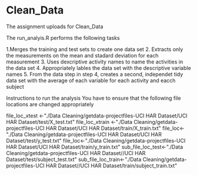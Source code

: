 Clean_Data
==========

The assignment uploads for Clean_Data

The run_analyis.R performs the following tasks

1.Merges the training and test sets to create one data set
2. Extracts only the measurements on the mean and stadard deviation for each measurement
3. Uses dexcriptive activity names to name the activities in the data set
4. Appropriately lables the data set with the descriptive variable names
5. From the data step in step 4, creates a second, independet tidy data set with the average of each variable for each activity and eacch subject

Instructions to run the analysis
You have to ensure that the following file locations are changed appropriately 

file_loc_xtest <-"./Data Cleaning/getdata-projectfiles-UCI HAR Dataset/UCI HAR Dataset/test/X_test.txt"
file_loc_xtrain <-"./Data Cleaning/getdata-projectfiles-UCI HAR Dataset/UCI HAR Dataset/train/X_train.txt"
file_loc<-"./Data Cleaning/getdata-projectfiles-UCI HAR Dataset/UCI HAR Dataset/test/y_test.txt"
file_loc<-"./Data Cleaning/getdata-projectfiles-UCI HAR Dataset/UCI HAR Dataset/train/y_train.txt"
sub_file_loc_test<-"./Data Cleaning/getdata-projectfiles-UCI HAR Dataset//UCI HAR Dataset/test/subject_test.txt"
sub_file_loc_train<-"./Data Cleaning/getdata-projectfiles-UCI HAR Dataset//UCI HAR Dataset/train/subject_train.txt"

